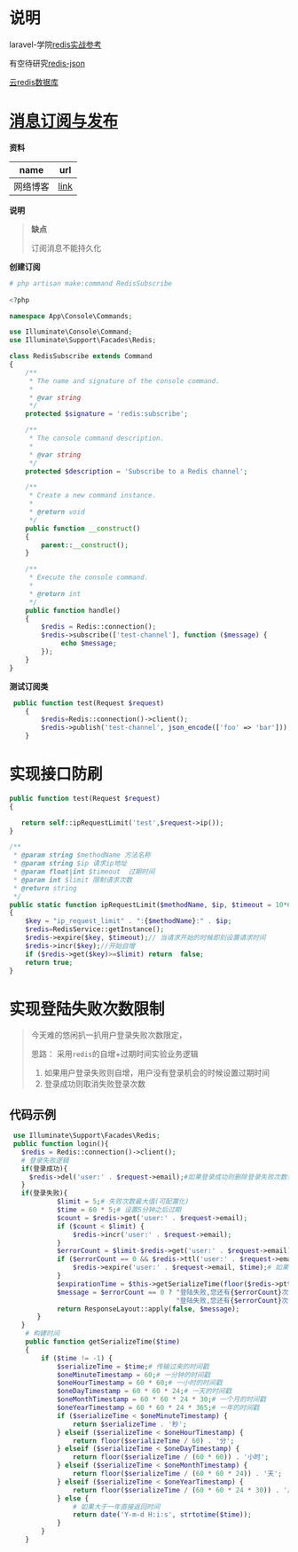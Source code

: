 # 说明



laravel-学院[redis实战参考](https://laravelacademy.org/books/high-performance-redis)

有空待研究[redis-json](https://oss.redis.com/redisjson/)

[云redis数据库](https://app.redislabs.com/#/subscriptions/subscription/1703229/bdb)



# [消息订阅与发布](https://learnku.com/docs/laravel/8.x/redis/9405#08edd9)

**资料**

| name     | url                                                          |
| -------- | ------------------------------------------------------------ |
| 网络博客 | [link](https://blog.csdn.net/weixin_43888891/article/details/130951434) |

**说明**

> **缺点**
>
> 订阅消息不能持久化

**创建订阅**

```php
# php artisan make:command RedisSubscribe
    
<?php

namespace App\Console\Commands;

use Illuminate\Console\Command;
use Illuminate\Support\Facades\Redis;

class RedisSubscribe extends Command
{
    /**
     * The name and signature of the console command.
     *
     * @var string
     */
    protected $signature = 'redis:subscribe';

    /**
     * The console command description.
     *
     * @var string
     */
    protected $description = 'Subscribe to a Redis channel';

    /**
     * Create a new command instance.
     *
     * @return void
     */
    public function __construct()
    {
        parent::__construct();
    }

    /**
     * Execute the console command.
     *
     * @return int
     */
    public function handle()
    {
        $redis = Redis::connection();
        $redis->subscribe(['test-channel'], function ($message) {
             echo $message;
        });
    }
}    
```

**测试订阅类**

```php
 public function test(Request $request)
    {
        $redis=Redis::connection()->client();
        $redis->publish('test-channel', json_encode(['foo' => 'bar']));
    }
```

# 实现接口防刷

```php
public function test(Request $request)
{

   return self::ipRequestLimit('test',$request->ip());
}
```






```php
/**
 * @param string $methodName 方法名称
 * @param string $ip 请求ip地址
 * @param float|int $timeout  过期时间
 * @param int $limit 限制请求次数
 * @return string
 */
public static function ipRequestLimit($methodName, $ip, $timeout = 10*60,$limit=2)
{
    $key = "ip_request_limit" . ":{$methodName}:" . $ip;
    $redis=RedisService::getInstance();
    $redis->expire($key, $timeout);// 当请求开始的时候即刻设置请求时间
    $redis->incr($key);//开始自增
    if ($redis->get($key)>=$limit) return  false;
    return true;
}
```

# 实现登陆失败次数限制

> 今天难的悠闲扒一扒用户登录失败次数限定，
>
> 思路： 采用`redis`的自增+过期时间实验业务逻辑
>
> 1. 如果用户登录失败则自增，用户没有登录机会的时候设置过期时间
> 2. 登录成功则取消失败登录次数



## 代码示例

```php
 use Illuminate\Support\Facades\Redis;
 public function login(){
   $redis = Redis::connection()->client();
   # 登录失败逻辑
   if(登录成功){
     $redis->del('user:' . $request->email);#如果登录成功则删除登录失败次数计数
   }
   if(登录失败){
            $limit = 5;# 失败次数最大值(可配置化)
            $time = 60 * 5;# 设置5分钟之后过期
            $count = $redis->get('user:' . $request->email);
            if ($count < $limit) {
                $redis->incr('user:' . $request->email);
            }
            $errorCount = $limit-$redis->get('user:' . $request->email);//还剩多少次机会
            if ($errorCount == 0 && $redis->ttl('user:' . $request->email) == -1) { # 失败次数等于0，并且没有设置过期时间的时候才设置过期时间
                $redis->expire('user:' . $request->email, $time);# 如果等于0,并且过期时间不存在,设置过期时间,ttl:秒
            }
            $expirationTime = $this->getSerializeTime(floor($redis->pttl('user:' . $request->email) / 1000));# 查看还有多少时间过期
            $message = $errorCount == 0 ? "登陆失败,您还有{$errorCount}次机会请{$expirationTime}后再尝试" : 
                                          "登陆失败,您还有{$errorCount}次机会";
            return ResponseLayout::apply(false, $message);
       }
   }
    # 构建时间
    public function getSerializeTime($time)
    {
        if ($time != -1) {
            $serializeTime = $time;# 传输过来的时间戳
            $oneMinuteTimestamp = 60;# 一分钟的时间戳
            $oneHourTimestamp = 60 * 60;# 一小时的时间戳
            $oneDayTimestamp = 60 * 60 * 24;# 一天的时间戳
            $oneMonthTimestamp = 60 * 60 * 24 * 30;# 一个月的时间戳
            $oneYearTimestamp = 60 * 60 * 24 * 365;# 一年的时间戳
            if ($serializeTime < $oneMinuteTimestamp) {
                return $serializeTime . '秒';
            } elseif ($serializeTime < $oneHourTimestamp) {
                return floor($serializeTime / 60) . '分';
            } elseif ($serializeTime < $oneDayTimestamp) {
                return floor($serializeTime / (60 * 60)) . '小时';
            } elseif ($serializeTime < $oneMonthTimestamp) {
                return floor($serializeTime / (60 * 60 * 24)) . '天';
            } elseif ($serializeTime < $oneYearTimestamp) {
                return floor($serializeTime / (60 * 60 * 24 * 30)) . '月';
            } else {
                # 如果大于一年直接返回时间
                return date('Y-m-d H:i:s', strtotime($time));
            }
        }
    }
```

